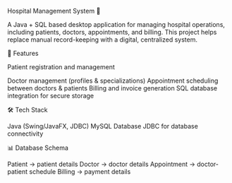 Hospital Management System 🏥

A Java + SQL based desktop application for managing hospital operations, including patients, doctors, appointments, and billing. This project helps replace manual record-keeping with a digital, centralized system.

🚀 Features

Patient registration and management

Doctor management (profiles & specializations)
Appointment scheduling between doctors & patients
Billing and invoice generation
SQL database integration for secure storage

🛠️ Tech Stack

Java (Swing/JavaFX, JDBC)
MySQL Database
JDBC for database connectivity

📊 Database Schema

Patient → patient details
Doctor → doctor details
Appointment → doctor-patient schedule
Billing → payment details

